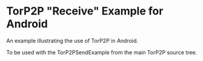 TorP2P "Receive" Example for Android
===

An example illustrating the use of TorP2P in Android.

To be used with the TorP2PSendExample from the main TorP2P source tree.
